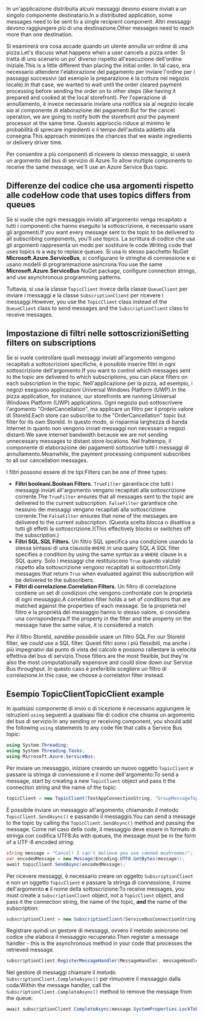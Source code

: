<span data-ttu-id="3b6fa-101">In un'applicazione distribuita alcuni messaggi devono essere inviati a un singolo componente destinatario.</span><span class="sxs-lookup"><span data-stu-id="3b6fa-101">In a distributed application, some messages need to be sent to a single recipient component.</span></span> <span data-ttu-id="3b6fa-102">Altri messaggi devono raggiungere più di una destinazione.</span><span class="sxs-lookup"><span data-stu-id="3b6fa-102">Other messages need to reach more than one destination.</span></span>

<span data-ttu-id="3b6fa-103">Si esaminerà ora cosa accade quando un utente annulla un ordine di una pizza.</span><span class="sxs-lookup"><span data-stu-id="3b6fa-103">Let's discuss what happens when a user cancels a pizza order.</span></span> <span data-ttu-id="3b6fa-104">Si tratta di uno scenario un po' diverso rispetto all'esecuzione dell'ordine iniziale.</span><span class="sxs-lookup"><span data-stu-id="3b6fa-104">This is a little different than placing the initial order.</span></span> <span data-ttu-id="3b6fa-105">In tal caso, era necessario attendere l'elaborazione del pagamento per inviare l'ordine per i passaggi successivi (ad esempio la preparazione e la cottura nel negozio locale).</span><span class="sxs-lookup"><span data-stu-id="3b6fa-105">In that case, we wanted to wait until the order cleared payment processing before sending the order on to other steps (like having it prepared and cooked at the local storefront).</span></span> <span data-ttu-id="3b6fa-106">Per l'operazione di annullamento, è invece necessario inviare una notifica sia al negozio locale *sia* al componente di elaborazione dei pagamenti.</span><span class="sxs-lookup"><span data-stu-id="3b6fa-106">But for the cancel operation, we are going to notify both the storefront *and* the payment processor at the same time.</span></span> <span data-ttu-id="3b6fa-107">Questo approccio riduce al minimo le probabilità di sprecare ingredienti o il tempo dell'autista addetto alla consegna.</span><span class="sxs-lookup"><span data-stu-id="3b6fa-107">This approach minimizes the chances that we waste ingredients or delivery driver time.</span></span>

<span data-ttu-id="3b6fa-108">Per consentire a più componenti di ricevere lo stesso messaggio, si userà un argomento del bus di servizio di Azure.</span><span class="sxs-lookup"><span data-stu-id="3b6fa-108">To allow multiple components to receive the same message, we'll use an Azure Service Bus topic.</span></span>

## <a name="how-code-that-uses-topics-differs-from-queues"></a><span data-ttu-id="3b6fa-109">Differenze del codice che usa argomenti rispetto alle code</span><span class="sxs-lookup"><span data-stu-id="3b6fa-109">How code that uses topics differs from queues</span></span>

<span data-ttu-id="3b6fa-110">Se si vuole che ogni messaggio inviato all'argomento venga recapitato a tutti i componenti che hanno eseguito la sottoscrizione, è necessario usare gli argomenti.</span><span class="sxs-lookup"><span data-stu-id="3b6fa-110">If you want every message sent to the topic to be delivered to all subscribing components, you'll use topics.</span></span> <span data-ttu-id="3b6fa-111">La scrittura di codice che usa gli argomenti rappresenta un modo per sostituire le code.</span><span class="sxs-lookup"><span data-stu-id="3b6fa-111">Writing code that uses topics is a way to replace queues.</span></span> <span data-ttu-id="3b6fa-112">Si usa lo stesso pacchetto NuGet **Microsoft.Azure.ServiceBus**, si configurano le stringhe di connessione e si usano modelli di programmazione asincrona.</span><span class="sxs-lookup"><span data-stu-id="3b6fa-112">You use the same **Microsoft.Azure.ServiceBus** NuGet package, configure connection strings, and use asynchronous programming patterns.</span></span>

<span data-ttu-id="3b6fa-113">Tuttavia, si usa la classe `TopicClient` invece della classe `QueueClient` per inviare i messaggi e la classe `SubscriptionClient` per ricevere i messaggi.</span><span class="sxs-lookup"><span data-stu-id="3b6fa-113">However, you use the `TopicClient` class instead of the `QueueClient` class to send messages and the `SubscriptionClient` class to receive messages.</span></span>

## <a name="setting-filters-on-subscriptions"></a><span data-ttu-id="3b6fa-114">Impostazione di filtri nelle sottoscrizioni</span><span class="sxs-lookup"><span data-stu-id="3b6fa-114">Setting filters on subscriptions</span></span>

<span data-ttu-id="3b6fa-115">Se si vuole controllare quali messaggi inviati all'argomento vengono recapitati a sottoscrizioni specifiche, è possibile inserire filtri in ogni sottoscrizione dell'argomento.</span><span class="sxs-lookup"><span data-stu-id="3b6fa-115">If you want to control which messages sent to the topic are delivered to which subscriptions, you can place filters on each subscription in the topic.</span></span> <span data-ttu-id="3b6fa-116">Nell'applicazione per la pizza, ad esempio, i negozi eseguono applicazioni Universal Windows Platform (UWP).</span><span class="sxs-lookup"><span data-stu-id="3b6fa-116">In the pizza application, for instance, our storefronts are running Universal Windows Platform (UWP) applications.</span></span> <span data-ttu-id="3b6fa-117">Ogni negozio può sottoscrivere l'argomento "OrderCancellation", ma applicare un filtro per il proprio valore di StoreId.</span><span class="sxs-lookup"><span data-stu-id="3b6fa-117">Each store can subscribe to the "OrderCancellation" topic but filter for its own StoreId.</span></span> <span data-ttu-id="3b6fa-118">In questo modo, si risparmia larghezza di banda Internet in quanto non vengono inviati messaggi non necessari a negozi distanti.</span><span class="sxs-lookup"><span data-stu-id="3b6fa-118">We save internet bandwidth because we are not sending unnecessary messages to distant store locations.</span></span> <span data-ttu-id="3b6fa-119">Nel frattempo, il componente di elaborazione dei pagamenti sottoscrive tutti i messaggi di annullamento.</span><span class="sxs-lookup"><span data-stu-id="3b6fa-119">Meanwhile, the payment processing component subscribes to all our cancellation messages.</span></span>

<span data-ttu-id="3b6fa-120">I filtri possono essere di tre tipi:</span><span class="sxs-lookup"><span data-stu-id="3b6fa-120">Filters can be one of three types:</span></span>

- <span data-ttu-id="3b6fa-121">**Filtri booleani.**</span><span class="sxs-lookup"><span data-stu-id="3b6fa-121">**Boolean Filters.**</span></span> <span data-ttu-id="3b6fa-122">`TrueFilter` garantisce che tutti i messaggi inviati all'argomento vengano recapitati alla sottoscrizione corrente.</span><span class="sxs-lookup"><span data-stu-id="3b6fa-122">The `TrueFilter` ensures that all messages sent to the topic are delivered to the current subscription.</span></span> <span data-ttu-id="3b6fa-123">`FalseFilter` garantisce che nessuno dei messaggi vengano recapitati alla sottoscrizione corrente.</span><span class="sxs-lookup"><span data-stu-id="3b6fa-123">The `FalseFilter` ensures that none of the messages are delivered to the current subscription.</span></span> <span data-ttu-id="3b6fa-124">(Questa scelta blocca o disattiva a tutti gli effetti la sottoscrizione.)</span><span class="sxs-lookup"><span data-stu-id="3b6fa-124">(This effectively blocks or switches off the subscription.)</span></span>
- <span data-ttu-id="3b6fa-125">**Filtri SQL.**</span><span class="sxs-lookup"><span data-stu-id="3b6fa-125">**SQL Filters.**</span></span> <span data-ttu-id="3b6fa-126">Un filtro SQL specifica una condizione usando la stessa sintassi di una clausola `WHERE` in una query SQL.</span><span class="sxs-lookup"><span data-stu-id="3b6fa-126">A SQL filter specifies a condition by using the same syntax as a `WHERE` clause in a SQL query.</span></span> <span data-ttu-id="3b6fa-127">Solo i messaggi che restituiscono `True` quando valutati rispetto alla sottoscrizione vengono recapitati ai sottoscrittori.</span><span class="sxs-lookup"><span data-stu-id="3b6fa-127">Only messages that return `True` when evaluated against this subscription will be delivered to the subscribers.</span></span>
- <span data-ttu-id="3b6fa-128">**Filtri di correlazione.**</span><span class="sxs-lookup"><span data-stu-id="3b6fa-128">**Correlation Filters.**</span></span> <span data-ttu-id="3b6fa-129">Un filtro di correlazione contiene un set di condizioni che vengono confrontate con le proprietà di ogni messaggio.</span><span class="sxs-lookup"><span data-stu-id="3b6fa-129">A correlation filter holds a set of conditions that are matched against the properties of each message.</span></span> <span data-ttu-id="3b6fa-130">Se la proprietà nel filtro e la proprietà del messaggio hanno lo stesso valore, si considera una corrispondenza.</span><span class="sxs-lookup"><span data-stu-id="3b6fa-130">If the property in the filter and the property on the message have the same value, it is considered a match.</span></span>

<span data-ttu-id="3b6fa-131">Per il filtro StoreId, *sarebbe possibile* usare un filtro SQL.</span><span class="sxs-lookup"><span data-stu-id="3b6fa-131">For our StoreId filter, we *could* use a SQL filter.</span></span> <span data-ttu-id="3b6fa-132">Questi filtri sono i più flessibili, ma anche i più impegnativi dal punto di vista del calcolo e possono rallentare la velocità effettiva del bus di servizio.</span><span class="sxs-lookup"><span data-stu-id="3b6fa-132">Those filters are the most flexible, but they're also the most computationally expensive and could slow down our Service Bus throughput.</span></span> <span data-ttu-id="3b6fa-133">In questo caso è preferibile scegliere un filtro di correlazione.</span><span class="sxs-lookup"><span data-stu-id="3b6fa-133">In this case, we choose a correlation filter instead.</span></span> 

## <a name="topicclient-example"></a><span data-ttu-id="3b6fa-134">Esempio TopicClient</span><span class="sxs-lookup"><span data-stu-id="3b6fa-134">TopicClient example</span></span>

<span data-ttu-id="3b6fa-135">In qualsiasi componente di invio o di ricezione è necessario aggiungere le istruzioni `using` seguenti a qualsiasi file di codice che chiama un argomento del bus di servizio:</span><span class="sxs-lookup"><span data-stu-id="3b6fa-135">In any sending or receiving component, you should add the following `using` statements to any code file that calls a Service Bus topic:</span></span>

```C#
using System.Threading;
using System.Threading.Tasks;
using Microsoft.Azure.ServiceBus;
```

<span data-ttu-id="3b6fa-136">Per inviare un messaggio, iniziare creando un nuovo oggetto `TopicClient` e passare la stringa di connessione e il nome dell'argomento:</span><span class="sxs-lookup"><span data-stu-id="3b6fa-136">To send a message, start by creating a new `TopicClient` object and pass it the connection string and the name of the topic:</span></span>

```C#
topicClient = new TopicClient(TextAppConnectionString, "GroupMessageTopic");
```

<span data-ttu-id="3b6fa-137">È possibile inviare un messaggio all'argomento, chiamando il metodo `TopicClient.SendAsync()` e passando il messaggio.</span><span class="sxs-lookup"><span data-stu-id="3b6fa-137">You can send a message to the topic by calling the `TopicClient.SendAsync()` method and passing the message.</span></span> <span data-ttu-id="3b6fa-138">Come nel caso delle code, il messaggio deve essere in formato di stringa con codifica UTF8:</span><span class="sxs-lookup"><span data-stu-id="3b6fa-138">As with queues, the message must be in the form of a UTF-8 encoded string:</span></span>

```C#
string message = "Cancel! I can't believe you use canned mushrooms!";
var encodedMessage = new Message(Encoding.UTF8.GetBytes(message));
await topicClient.SendAsync(encodedMessage);
```

<span data-ttu-id="3b6fa-139">Per ricevere messaggi, è necessario creare un oggetto `SubscriptionClient` e non un oggetto `TopicClient` e passare la stringa di connessione, il nome dell'argomento **e** il nome della sottoscrizione:</span><span class="sxs-lookup"><span data-stu-id="3b6fa-139">To receive messages, you must create a `SubscriptionClient` object, not a `TopicClient` object, and pass it the connection string, the name of the topic, **and** the name of the subscription:</span></span>

```C#
subscriptionClient = new SubscriptionClient(ServiceBusConnectionString, "GroupMessageTopic", "NorthAmerica");
```

<span data-ttu-id="3b6fa-140">Registrare quindi un gestore di messaggi, ovvero il metodo asincrono nel codice che elabora il messaggio recuperato.</span><span class="sxs-lookup"><span data-stu-id="3b6fa-140">Then register a message handler - this is the asynchronous method in your code that processes the retrieved message.</span></span>

```C#
subscriptionClient.RegisterMessageHandler(MessageHandler, messageHandlerOptions);
```

<span data-ttu-id="3b6fa-141">Nel gestore di messaggi chiamare il metodo `SubscriptionClient.CompleteAsync()` per rimuovere il messaggio dalla coda:</span><span class="sxs-lookup"><span data-stu-id="3b6fa-141">Within the message handler, call the `SubscriptionClient.CompleteAsync()` method to remove the message from the queue:</span></span>

```C#
await subscriptionClient.CompleteAsync(message.SystemProperties.LockToken);
```
